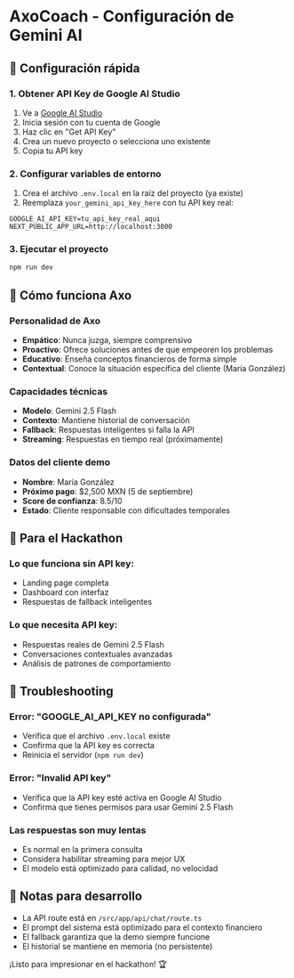 # AxoCoach - Configuración de Gemini AI

## 🚀 Configuración rápida

### 1. Obtener API Key de Google AI Studio

1. Ve a [Google AI Studio](https://aistudio.google.com/)
2. Inicia sesión con tu cuenta de Google
3. Haz clic en "Get API Key" 
4. Crea un nuevo proyecto o selecciona uno existente
5. Copia tu API key

### 2. Configurar variables de entorno

1. Crea el archivo `.env.local` en la raíz del proyecto (ya existe)
2. Reemplaza `your_gemini_api_key_here` con tu API key real:

```env
GOOGLE_AI_API_KEY=tu_api_key_real_aqui
NEXT_PUBLIC_APP_URL=http://localhost:3000
```

### 3. Ejecutar el proyecto

```bash
npm run dev
```

## 🤖 Cómo funciona Axo

### Personalidad de Axo
- **Empático**: Nunca juzga, siempre comprensivo
- **Proactivo**: Ofrece soluciones antes de que empeoren los problemas
- **Educativo**: Enseña conceptos financieros de forma simple
- **Contextual**: Conoce la situación específica del cliente (María González)

### Capacidades técnicas
- **Modelo**: Gemini 2.5 Flash
- **Contexto**: Mantiene historial de conversación
- **Fallback**: Respuestas inteligentes si falla la API
- **Streaming**: Respuestas en tiempo real (próximamente)

### Datos del cliente demo
- **Nombre**: María González
- **Próximo pago**: $2,500 MXN (5 de septiembre)
- **Score de confianza**: 8.5/10
- **Estado**: Cliente responsable con dificultades temporales

## 🎯 Para el Hackathon

### Lo que funciona sin API key:
- Landing page completa
- Dashboard con interfaz
- Respuestas de fallback inteligentes

### Lo que necesita API key:
- Respuestas reales de Gemini 2.5 Flash
- Conversaciones contextuales avanzadas
- Análisis de patrones de comportamiento

## 🔧 Troubleshooting

### Error: "GOOGLE_AI_API_KEY no configurada"
- Verifica que el archivo `.env.local` existe
- Confirma que la API key es correcta
- Reinicia el servidor (`npm run dev`)

### Error: "Invalid API key"
- Verifica que la API key esté activa en Google AI Studio
- Confirma que tienes permisos para usar Gemini 2.5 Flash

### Las respuestas son muy lentas
- Es normal en la primera consulta
- Considera habilitar streaming para mejor UX
- El modelo está optimizado para calidad, no velocidad

## 📝 Notas para desarrollo

- La API route está en `/src/app/api/chat/route.ts`
- El prompt del sistema está optimizado para el contexto financiero
- El fallback garantiza que la demo siempre funcione
- El historial se mantiene en memoria (no persistente)

¡Listo para impresionar en el hackathon! 🏆
